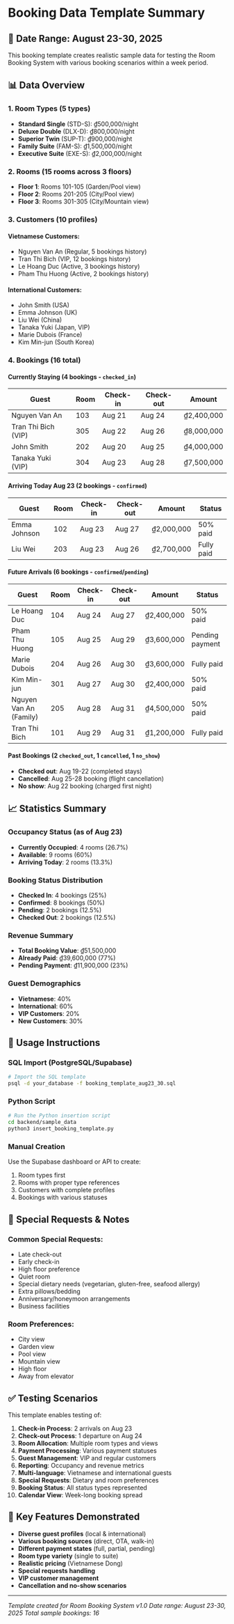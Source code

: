 # Booking Data Template Summary

## 📅 Date Range: August 23-30, 2025

This booking template creates realistic sample data for testing the Room Booking System with various booking scenarios within a week period.

## 📊 Data Overview

### 1. Room Types (5 types)
- **Standard Single** (STD-S): ₫500,000/night
- **Deluxe Double** (DLX-D): ₫800,000/night  
- **Superior Twin** (SUP-T): ₫900,000/night
- **Family Suite** (FAM-S): ₫1,500,000/night
- **Executive Suite** (EXE-S): ₫2,000,000/night

### 2. Rooms (15 rooms across 3 floors)
- **Floor 1**: Rooms 101-105 (Garden/Pool view)
- **Floor 2**: Rooms 201-205 (City/Pool view)
- **Floor 3**: Rooms 301-305 (City/Mountain view)

### 3. Customers (10 profiles)
#### Vietnamese Customers:
- Nguyen Van An (Regular, 5 bookings history)
- Tran Thi Bich (VIP, 12 bookings history)
- Le Hoang Duc (Active, 3 bookings history)
- Pham Thu Huong (Active, 2 bookings history)

#### International Customers:
- John Smith (USA)
- Emma Johnson (UK)
- Liu Wei (China)
- Tanaka Yuki (Japan, VIP)
- Marie Dubois (France)
- Kim Min-jun (South Korea)

### 4. Bookings (16 total)

#### Currently Staying (4 bookings - `checked_in`)
| Guest | Room | Check-in | Check-out | Amount |
|-------|------|----------|-----------|---------|
| Nguyen Van An | 103 | Aug 21 | Aug 24 | ₫2,400,000 |
| Tran Thi Bich (VIP) | 305 | Aug 22 | Aug 26 | ₫8,000,000 |
| John Smith | 202 | Aug 20 | Aug 25 | ₫4,000,000 |
| Tanaka Yuki (VIP) | 304 | Aug 23 | Aug 28 | ₫7,500,000 |

#### Arriving Today Aug 23 (2 bookings - `confirmed`)
| Guest | Room | Check-in | Check-out | Amount | Status |
|-------|------|----------|-----------|---------|--------|
| Emma Johnson | 102 | Aug 23 | Aug 27 | ₫2,000,000 | 50% paid |
| Liu Wei | 203 | Aug 23 | Aug 26 | ₫2,700,000 | Fully paid |

#### Future Arrivals (6 bookings - `confirmed`/`pending`)
| Guest | Room | Check-in | Check-out | Amount | Status |
|-------|------|----------|-----------|---------|--------|
| Le Hoang Duc | 104 | Aug 24 | Aug 27 | ₫2,400,000 | 50% paid |
| Pham Thu Huong | 105 | Aug 25 | Aug 29 | ₫3,600,000 | Pending payment |
| Marie Dubois | 204 | Aug 26 | Aug 30 | ₫3,600,000 | Fully paid |
| Kim Min-jun | 301 | Aug 27 | Aug 30 | ₫2,400,000 | 50% paid |
| Nguyen Van An (Family) | 205 | Aug 28 | Aug 31 | ₫4,500,000 | 50% paid |
| Tran Thi Bich | 101 | Aug 29 | Aug 31 | ₫1,200,000 | Fully paid |

#### Past Bookings (2 `checked_out`, 1 `cancelled`, 1 `no_show`)
- **Checked out**: Aug 19-22 (completed stays)
- **Cancelled**: Aug 25-28 booking (flight cancellation)
- **No show**: Aug 22 booking (charged first night)

## 📈 Statistics Summary

### Occupancy Status (as of Aug 23)
- **Currently Occupied**: 4 rooms (26.7%)
- **Available**: 9 rooms (60%)
- **Arriving Today**: 2 rooms (13.3%)

### Booking Status Distribution
- **Checked In**: 4 bookings (25%)
- **Confirmed**: 8 bookings (50%)
- **Pending**: 2 bookings (12.5%)
- **Checked Out**: 2 bookings (12.5%)

### Revenue Summary
- **Total Booking Value**: ₫51,500,000
- **Already Paid**: ₫39,600,000 (77%)
- **Pending Payment**: ₫11,900,000 (23%)

### Guest Demographics
- **Vietnamese**: 40%
- **International**: 60%
- **VIP Customers**: 20%
- **New Customers**: 30%

## 🔧 Usage Instructions

### SQL Import (PostgreSQL/Supabase)
```bash
# Import the SQL template
psql -d your_database -f booking_template_aug23_30.sql
```

### Python Script
```bash
# Run the Python insertion script
cd backend/sample_data
python3 insert_booking_template.py
```

### Manual Creation
Use the Supabase dashboard or API to create:
1. Room types first
2. Rooms with proper type references
3. Customers with complete profiles
4. Bookings with various statuses

## 📝 Special Requests & Notes

### Common Special Requests:
- Late check-out
- Early check-in
- High floor preference
- Quiet room
- Special dietary needs (vegetarian, gluten-free, seafood allergy)
- Extra pillows/bedding
- Anniversary/honeymoon arrangements
- Business facilities

### Room Preferences:
- City view
- Garden view
- Pool view
- Mountain view
- High floor
- Away from elevator

## ✅ Testing Scenarios

This template enables testing of:

1. **Check-in Process**: 2 arrivals on Aug 23
2. **Check-out Process**: 1 departure on Aug 24
3. **Room Allocation**: Multiple room types and views
4. **Payment Processing**: Various payment statuses
5. **Guest Management**: VIP and regular customers
6. **Reporting**: Occupancy and revenue metrics
7. **Multi-language**: Vietnamese and international guests
8. **Special Requests**: Dietary and room preferences
9. **Booking Status**: All status types represented
10. **Calendar View**: Week-long booking spread

## 🎯 Key Features Demonstrated

- **Diverse guest profiles** (local & international)
- **Various booking sources** (direct, OTA, walk-in)
- **Different payment states** (full, partial, pending)
- **Room type variety** (single to suite)
- **Realistic pricing** (Vietnamese Dong)
- **Special requests handling**
- **VIP customer management**
- **Cancellation and no-show scenarios**

---

*Template created for Room Booking System v1.0*
*Date range: August 23-30, 2025*
*Total sample bookings: 16*